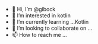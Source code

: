 - 👋 Hi, I’m @gibock
- 👀 I’m interested in kotlin
- 🌱 I’m currently learning ...Kotlin
- 💞️ I’m looking to collaborate on ...
- 📫 How to reach me ...

<!---
gibock/gibock is a ✨ special ✨ repository because its `README.md` (this file) appears on your GitHub profile.
You can click the Preview link to take a look at your changes.
--->
